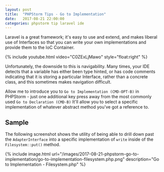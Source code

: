 ```yaml
---
layout: post
title:  "PHPStorm Tips - Go to Implementation"
date:   2017-08-21 22:00:00
categories: phpstorm tip laravel ide
---
```

Laravel is a great framework; it's easy to use and extend, and makes liberal
use of Interfaces so that you can write your own implementations and provide
them to the IoC Container.

{% include youtube.html video="C0ZExLjMawo" style="float:right" %}

Unfortunately, the downside to this is navigability. Many times, your IDE detects
that a variable has either been type hinted, or has code comments indicating that
it is storing a particular Interface, rather than a concrete class, and this
sometimes makes navigation difficult.

Allow me to introduce you to `Go to Implementation (CMD-OPT-B)` in PHPStorm -
just one additional key press away from the most commonly used `Go to Declaration (CMD-B)`
It'll allow you to select a specific implementation of whatever abstract method
you've got a reference to.

<!--more-->

## Sample

The following screenshot shows the utility of being able to drill down past
the `AdapterInterface` into a specific implementation of `write` inside of
the `Filesystem::put()` method.

{% include image.html url="/images/2017-08-21-phpstorm-go-to-implementation/go-to-implementation-filesystem.php.png" description="Go to Implementation - Filesystem.php" %}
